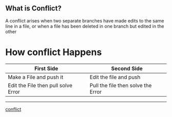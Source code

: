 ## What is Conflict?
A conflict arises when two separate branches have made edits to the same line in a file, or when a file has been deleted in one branch but edited in the other
# How conflict Happens
First Side | Second Side
---------- | ----------
Make a File and push it| Edit the file and push
Edit the File then pull solve Error | Pull the file then solve the Error
-----------------------------------   ----------------------------------
[conflict](https://www.google.com/url?sa=i&url=https%3A%2F%2Fihatetomatoes.net%2Fgit-merge-conflict-tutorial%2F&psig=AOvVaw1E678sHlQ1jk7INzrgPlCl&ust=1701340769112000&source=images&cd=vfe&opi=89978449&ved=0CBEQjRxqFwoTCODttbSC6YIDFQAAAAAdAAAAABAE)
